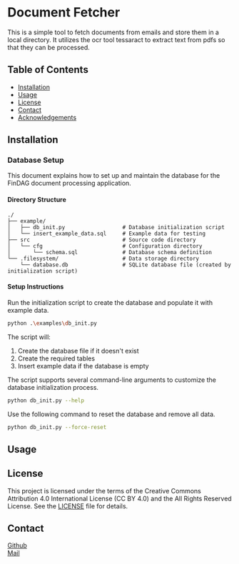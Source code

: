 


 
# Document Fetcher

This is a simple tool to fetch documents from emails and store them in a local directory.
It utilizes the ocr tool tessaract to extract text from pdfs so that they can be processed.

## Table of Contents

- [Installation](#installation)
- [Usage](#usage)
- [License](#license)
- [Contact](#contact)
- [Acknowledgements](#acknowledgements)

## Installation
### Database Setup
This document explains how to set up and maintain the database for the FinDAG document processing application.

#### Directory Structure
```
./
├── example/
│   ├── db_init.py                  # Database initialization script
│   └── insert_example_data.sql     # Example data for testing
├── src                             # Source code directory
│   └── cfg                         # Configuration directory
│       └── schema.sql              # Database schema definition
└── .filesystem/                    # Data storage directory
    └── database.db                 # SQLite database file (created by initialization script)
```

#### Setup Instructions
Run the initialization script to create the database and populate it with example data.
```bash
python .\examples\db_init.py
```
The script will:
1. Create the database file if it doesn't exist
2. Create the required tables
3. Insert example data if the database is empty

The script supports several command-line arguments to customize the database initialization process.
```bash
python db_init.py --help
```

Use the following command to reset the database and remove all data.
```bash
python db_init.py --force-reset
``` 

## Usage

## License

This project is licensed under the terms of the Creative Commons Attribution 4.0 International License (CC BY 4.0) and the All Rights Reserved License. See the [LICENSE](LICENSE.txt) file for details.

## Contact
[Github](https://github.com/Knaeckebrothero) <br>
[Mail](mailto:OverlyGenericAddress@pm.me) <br>
